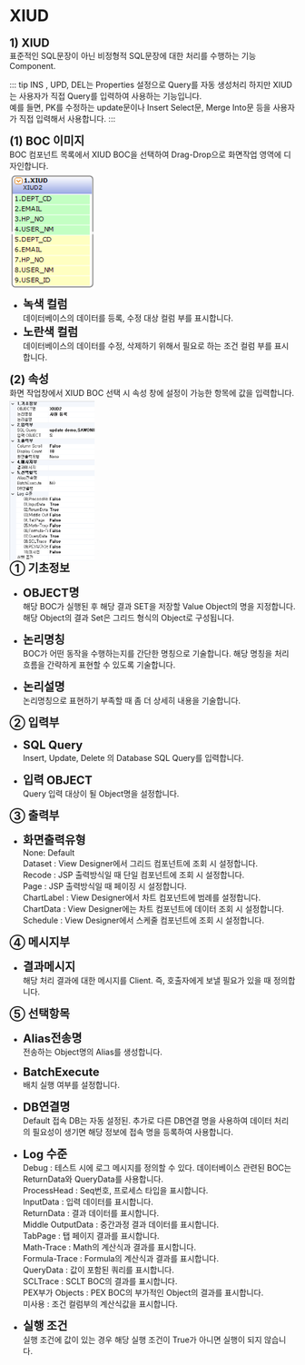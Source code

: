 # XIUD

<!--XIUD-->
<b style="font-size: 20px">1) XIUD</b><br/>
표준적인 SQL문장이 아닌 비정형적 SQL문장에 대한 처리를 수행하는 기능 Component.
<!-- Remark -->
::: tip <Badge type="tip" text="Remark" vertical="middle" /> 
INS , UPD, DEL는 Properties 설정으로 Query를 자동 생성처리 하지만 XIUD는 사용자가 직접 Query를 입력하여 사용하는 기능입니다.<br/>
예를 들면, PK를 수정하는 update문이나 Insert Select문, Merge Into문 등을 사용자가 직접 입력해서 사용합니다.
:::
<!-- -->

<b style="font-size: 20px">(1) BOC 이미지</b><br/>
BOC 컴포넌트 목록에서 XIUD  BOC을 선택하여 Drag-Drop으로 화면작업 영역에 디자인합니다. <br/>
<img src="../../.vuepress\public\documentation\service-model\BOC\DataBaseBOC\XIUDBoc.png" style="position: relative;top: 5px; width:150px;"> <br/>
- <b style="font-size: 20px">녹색 컬럼 </b><br/>
데이터베이스의 데이터를 등록, 수정 대상 컬럼 부를 표시합니다.
- <b style="font-size: 20px">노란색 컬럼 </b><br/>
데이터베이스의 데이터를 수정, 삭제하기 위해서 필요로 하는 조건 컬럼 부를 표시합니다.

<b style="font-size: 20px">(2) 속성</b><br/>
화면 작업창에서 XIUD  BOC 선택 시 속성 창에 설정이 가능한 항목에 값을 입력합니다. <br/>
<img src="../../.vuepress\public\documentation\service-model\BOC\DataBaseBOC\Property(4).png" style="position: relative;top: 5px; width:150px;"> <br/>
<b style="font-size: 20px">➀ 기초정보 </b><br/>
- <b style="font-size: 20px">OBJECT명 </b><br/>
해당 BOC가 실행된 후 해당 결과 SET을 저장할 Value Object의 명을 지정합니다. 해당 Object의 결과 Set은 그리드 형식의 Object로 구성됩니다.<br/>

- <b style="font-size: 20px">논리명칭 </b><br/>
BOC가 어떤 동작을 수행하는지를 간단한 명칭으로 기술합니다. 해당 명칭을 처리 흐름을 간략하게 표현할 수 있도록 기술합니다.<br/>

- <b style="font-size: 20px">논리설명 </b><br/>
논리명칭으로 표현하기 부족할 때 좀 더 상세히 내용을 기술합니다.

<b style="font-size: 20px">➁ 입력부</b><br/>
- <b style="font-size: 20px">SQL Query </b><br/>
Insert, Update, Delete 의 Database SQL Query를 입력합니다.

- <b style="font-size: 20px">입력 OBJECT </b><br/>
Query 입력 대상이 될 Object명을 설정합니다.

<b style="font-size: 20px">➂ 출력부</b><br/>
- <b style="font-size: 20px">화면출력유형 </b><br/>
None: Default<br/>
Dataset : View Designer에서 그리드 컴포넌트에 조회 시 설정합니다. <br/>
Recode : JSP 출력방식일 때 단일 컴포넌트에 조회 시 설정합니다. <br/>
Page : JSP 출력방식일 때 페이징 시 설정합니다.<br/>
ChartLabel : View Designer에서 차트 컴포넌트에 범례를 설정합니다.<br/>
ChartData : View Designer에는 차트 컴포넌트에 데이터 조회 시 설정합니다. <br/>
Schedule : View Designer에서 스케줄 컴포넌트에 조회 시 설정합니다.<br/>

<b style="font-size: 20px">➃ 메시지부</b><br/>
- <b style="font-size: 20px">결과메시지 </b><br/>
해당 처리 결과에 대한 메시지를 Client. 즉, 호출자에게 보낼 필요가 있을 때 정의합니다.

<b style="font-size: 20px">➄ 선택항목</b><br/>
- <b style="font-size: 20px">Alias전송명 </b><br/>
전송하는 Object명의 Alias를 생성합니다.

- <b style="font-size: 20px">BatchExecute </b><br/>
배치 실행 여부를 설정합니다.

- <b style="font-size: 20px">DB연결명 </b><br/>
Default 접속 DB는 자동 설정된. 추가로 다른 DB연결 명을 사용하여 데이터 처리의 필요성이 생기면 해당 정보에 접속 명을 등록하여 사용합니다.

- <b style="font-size: 20px">Log 수준 </b><br/>
Debug : 테스트 시에 로그 메시지를 정의할 수 있다. 데이터베이스 관련된 BOC는 ReturnData와 QueryData를 사용합니다.<br/>
ProcessHead : Seq번호, 프로세스 타입을 표시합니다.<br/>
InputData : 입력 데이터를 표시합니다.<br/>
ReturnData : 결과 데이터를 표시합니다.<br/>
Middle OutputData : 중간과정 결과 데이터를 표시합니다.<br/>
TabPage : 탭 페이지 결과를 표시합니다.<br/>
Math-Trace : Math의 계산식과 결과를 표시합니다.<br/>
Formula-Trace : Formula의 계산식과 결과를 표시합니다.<br/>
QueryData : 값이 포함된 쿼리를 표시합니다.<br/>
SCLTrace : SCLT BOC의 결과를 표시합니다.<br/>
PEX부가 Objects : PEX BOC의 부가적인 Object의 결과를 표시합니다.<br/>
미사용 : 조건 컬럼부의 계산식값을 표시합니다.<br/>

- <b style="font-size: 20px">실행 조건 </b><br/>
실행 조건에 값이 있는 경우 해당 실행 조건이 True가 아니면 실행이 되지 않습니다.